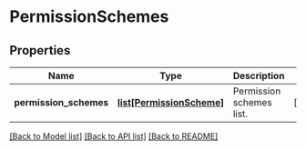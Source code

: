 # PermissionSchemes

## Properties
Name | Type | Description | Notes
------------ | ------------- | ------------- | -------------
**permission_schemes** | [**list[PermissionScheme]**](PermissionScheme.md) | Permission schemes list. | [optional] 

[[Back to Model list]](../README.md#documentation-for-models) [[Back to API list]](../README.md#documentation-for-api-endpoints) [[Back to README]](../README.md)

